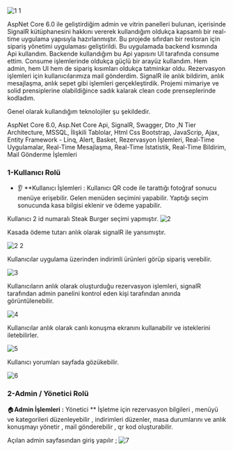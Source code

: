
![1 1](https://github.com/enmertkaya/RealTimeData/assets/151652097/d92f61f2-bcfc-4ac0-9eaa-de104bee40eb)

AspNet Core 6.0 ile geliştirdiğim admin ve vitrin panelleri bulunan, içerisinde SignalR kütüphanesini hakkını vererek kullandığım oldukça kapsamlı bir real-time uygulama yapısıyla hazırlanmıştır. Bu projede sıfırdan bir restoran için sipariş yönetimi uygulaması geliştirildi. Bu uygulamada backend kısmında Api kullandım. Backende kullandığım bu Api yapısını UI tarafında consume ettim. Consume işlemlerinde oldukça güçlü bir arayüz kullandım. Hem admin, hem UI hem de sipariş kısımları oldukça tatminkar oldu. Rezervasyon işlemleri için kullanıcılarımıza mail gönderdim. SignalR ile anlık bildirim, anlık mesajlaşma, anlık sepet gibi işlemleri gerçekleştirdik. Projemi mimariye ve solid prensiplerine olabildiğince sadık kalarak clean code prenseplerinde kodladım.  

Genel olarak kullandığım teknolojiler şu şekildedir.

AspNet Core 6.0, Asp.Net Core Api, SignalR, Swagger, Dto ,N Tier Architecture, MSSQL, İlişkili Tablolar, Html Css Bootstrap, JavaScrip, Ajax, Entity Framework - Linq, Alert, Basket, Rezervasyon İşlemleri, Real-Time Uygulamalar, Real-Time Mesajlaşma, Real-Time İstatistik, Real-Time Bildirim, Mail Gönderme İşlemleri

### 1-Kullanıcı Rolü 
* :ear: ​**Kullanıcı İşlemleri : Kullanıcı QR code ile tarattığı fotoğraf sonucu menüye erişebilir. Gelen menüden seçimini yapabilir. Yaptığı seçim sonucunda kasa bilgisi eklenir ve ödeme yapabilir.

Kullanıcı 2 id numaralı Steak Burger seçimi yapmıştır.
![2](https://github.com/enmertkaya/RealTimeData/assets/151652097/d040b0c2-1980-4bc7-845a-f3001b828186)

Kasada ödeme tutarı anlık olarak signalR ile yansımıştır.

![2 2](https://github.com/enmertkaya/RealTimeData/assets/151652097/9fa684cf-0f86-446f-805a-9a7b562f9351)

Kullanıcılar uygulama üzerinden indirimli ürünleri görüp sipariş verebilir.

![3](https://github.com/enmertkaya/RealTimeData/assets/151652097/aa30dcbf-528d-4713-b605-496f62b1795f)

Kullanıcıların anlık olarak oluşturduğu rezervasyon işlemleri, signalR tarafından admin panelini kontrol eden kişi tarafından anında görüntülenebilir.

![4](https://github.com/enmertkaya/RealTimeData/assets/151652097/ea2629fc-0f65-4c2e-9df4-4e2430581494)

Kullanıcılar anlık olarak canlı konuşma ekranını kullanabilir ve isteklerini iletebilirler.

![5](https://github.com/enmertkaya/RealTimeData/assets/151652097/b1e46dda-d8f8-44d3-b88d-951b005e73e4)

Kullanıcı yorumları sayfada gözükebilir.

![6](https://github.com/enmertkaya/RealTimeData/assets/151652097/41df6e07-70e2-4d31-9045-96885dcec309)


### 2-Admin / Yönetici Rolü 

:house:​**Admin İşlemleri  :** Yönetici ** İşletme için rezervasyon bilgileri , menüyü ve kategorileri düzenleyebilir , indirimleri düzenler, masa durumlarını ve anlık konuşmayı yönetir , mail gönderebilir , qr kod oluşturabilir.

Açılan admin sayfasından giriş yapılır ;
![7](https://github.com/enmertkaya/RealTimeData/assets/151652097/1d87986f-9a79-46c0-adec-fe17af0dbd1d)
